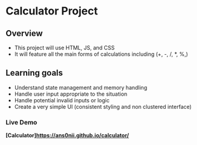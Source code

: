 # Calculator Project

## Overview
- This project will use HTML, JS, and CSS
- It will feature all the main forms of calculations including (+, -, /, *, %,)

## Learning goals
- Understand state management and memory handling
- Handle user input appropriate to the situation
- Handle potential invalid inputs or logic
- Create a very simple UI (consistent styling and non clustered interface)

### Live Demo
**[Calculator]https://ans0nii.github.io/calculator/**